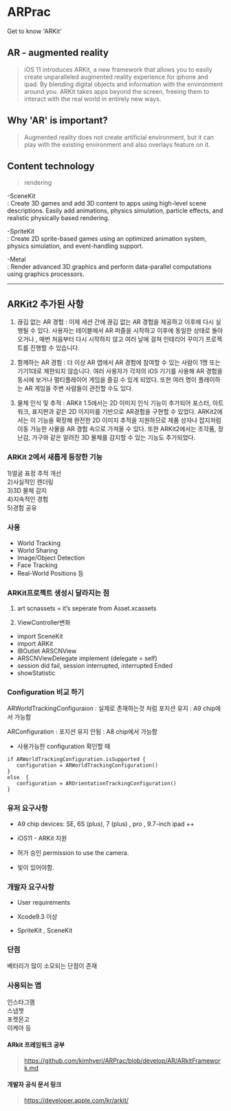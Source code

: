 # ARPrac
Get to know 'ARKit'

## AR - augmented reality

> iOS 11 introduces ARKit, a new framework that allows you to easily create unparalleled augmented reality experience for iphone and ipad. By blending digital objects and information with the environment around you. ARKit takes apps beyond the screen, freeing them to interact with the real world in entirely new ways.

## Why 'AR' is important?
> Augmented reality does not create artificial environment, but it can play with the existing environment and also overlays feature on it. 


## Content technology
> rendering 

-SceneKit  
: Create 3D games and add 3D content to apps using high-level scene descriptions. Easily add animations, physics simulation, particle effects, and realistic physically based rendering.

-SpriteKit  
: Create 2D sprite-based games using an optimized animation system, physics simulation, and event-handling support.

-Metal    
: Render advanced 3D graphics and perform data-parallel computations using graphics processors.

* * *

## ARKit2 추가된 사항

1. 끊김 없는 AR 경험
: 이제 세션 간에 끊김 없는 AR 경험을 제공하고 이후에 다시 실행될 수 있다. 사용자는 테이블에서 AR 퍼즐을 시작하고 이후에 동일한 상태로 돌아오거나 , 매번 처음부터 다시 시작하지 않고 여러 날에 걸쳐 인테리어 꾸미기 프로젝트를 진행할 수 있습니다.

2. 함께하는 AR 경험
: 더 이상 AR 앱에서 AR 경험에 참여할 수 있는 사람이 1명 또는 기기1대로 제한되지 않습니다. 여러 사용자가 각자의 iOS 기기를 사용해 AR 경험을 동시에 보거나 멀티플레이어 게임을 즐길 수 있게 되었다. 또한 여러 명이 플레이하는 AR 게임을 주변 사람들이 관전할 수도 있다.

3. 물체 인식 및 추적
: ARKit 1.5에서는 2D 이미지 인식 기능이 추가되어 포스터, 아트워크, 표지판과 같은 2D 이지미를 기반으로 AR경험을 구현할 수 있었다. ARKit2에서는 이 기능을 확장해 완전한 2D 이미지 추적을 지원하므로 제품 상자나 잡지처럼 이동 가능한 사물을 AR 경험 속으로 가져올 수 있다. 또한 ARKit2에서는 조각품, 장난감, 가구와 같은 알려진 3D 물체를 감지할 수 있는 기능도 추가되었다.

### ARKit 2에서 새롭게 등장한 기능  
1)얼굴 표정 추적 개선  
2)사실적인 렌더링  
3)3D 물체 감지  
4)지속적인 경험  
5)경험 공유  

### 사용
* World Tracking  
* World Sharing  
* Image/Object Detection  
* Face Tracking  
* Real-World Positions 등  

### ARKit프로젝트 생성시 달라지는 점 

1) art scnassets 
= it’s seperate from Asset.xcassets

2) ViewController변화
* import SceneKit
* import ARKit
* IBOutlet ARSCNView
* ARSCNViewDelegate implement (delegate = self)
* session did fail, session interrupted, interrupted Ended
* showStatistic

### Configuration 비교 하기

ARWorldTrackingConfiguraion
: 실제로 존재하는것 처럼 포지션 유지 
: A9 chip에서 가능함
>
ARConfiguration
: 포지션 유지 안됨
: A8 chip에서 가능함

* 사용가능한 configuration 확인할 때
```
if ARWorldTrackingConfiguration.isSupported {
   configuration = ARWorldTrackingConfiguration()
}
else  {
   configuration = AROrientationTrackingConfiguration()
} 
```

### 유저 요구사항

* A9 chip devices: SE, 6S (plus), 7 (plus) , pro , 9.7-inch ipad ++  
  
* iOS11 - ARKit 지원  
* 허가 승인 permission to use the camera.  
* 빛이 있어야함.

### 개발자 요구사항

* User requirements  

* Xcode9.3 이상   
* SpriteKit , SceneKit    


### 단점
베터리가 많이 소모되는 단점이 존재

### 사용되는 앱
인스타그램   
스냅챗  
포켓몬고  
이케아 등

#### ARkit 프레임워크 공부
 > <https://github.com/kimhyeri/ARPrac/blob/develop/AR/ARkitFramework.md>
 
#### 개발자 공식 문서 링크 
 > <https://developer.apple.com/kr/arkit/>

